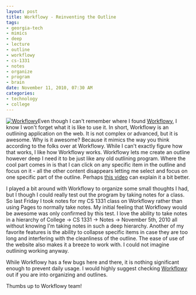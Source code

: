 ```yaml
--- 
layout: post
title: Workflowy - Reinventing the Outline
tags: 
- georgia-tech
- mimics
- deep
- lecture
- outline
- workflowy
- cs-1331
- notes
- organize
- program
- brain
date: November 11, 2010, 07:30 AM
categories: 
- technology
- college
---
```

[![](http://www.tanner-smith.com/wp-content/uploads/2010/11/workflowy.png "Workflowy")](http://www.tanner-smith.com/wp-content/uploads/2010/11/workflowy.png)Even though I can't remember where I found [Workflowy](http://workflowy.com/), I know I won't forget what it is like to use it. In short, Workflowy is an outlining application on the web. It is not complex or advanced, but it is awesome. Why is it awesome? Because it mimics the way you think according to the folks over at Workflowy. While I can't exactly figure how that works, I like how Workflowy works. Workflowy lets me create an outline however deep I need it to be just like any old outlining program. Where the cool part comes in is that I can click on any specific item in the outline and focus on it - all the other content disappears letting me select and focus on one specific part of the outline. Perhaps [this video](http://www.youtube.com/watch?v=CSmbnaPZVHE&feature=player_embedded) can explain it a bit better.

I played a bit around with Workflowy to organize some small thoughts I had, but I though I could really test out the program by taking notes for a class. So last Friday I took notes for my CS 1331 class on Workflowy rather than using Pages to normally take notes. My initial feeling that Workflowy would be awesome was only confirmed by this test. I love the ability to take notes in a hierarchy of College -> CS 1331 -> Notes -> November 5th, 2010 all without knowing I'm taking notes in such a deep hierarchy. Another of my favorite features is the ability to collapse specific items in case they are too long and interfering with the cleanliness of the outline. The ease of use of the website also makes it a breeze to work with. I could not imagine outlining working anyway.

While Workflowy has a few bugs here and there, it is nothing significant enough to prevent daily usage. I would highly suggest checking [Workflowy](http://workflowy.com/) out if you are into organizing and outlines.

Thumbs up to Workflowy team!
